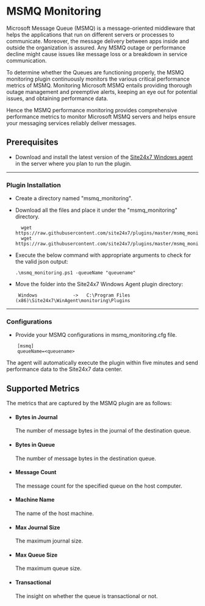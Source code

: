 # MSMQ Monitoring

Microsoft Message Queue (MSMQ) is a message-oriented middleware that helps the applications that run on different servers or processes to communicate. Moreover, the message delivery between apps inside and outside the organization is assured. Any MSMQ outage or performance decline might cause issues like message loss or a breakdown in service communication.

To determine whether the Queues are functioning properly, the MSMQ monitoring plugin continuously monitors the various critical performance metrics of MSMQ. Monitoring Microsoft MSMQ entails providing thorough outage management and preemptive alerts, keeping an eye out for potential issues, and obtaining performance data.

Hence the MSMQ performance monitoring provides comprehensive performance metrics to monitor Microsoft MSMQ servers and helps ensure your messaging services reliably deliver messages.
                                                                                              
## Prerequisites

- Download and install the latest version of the [Site24x7 Windows agent](https://www.site24x7.com/app/client#/admin/inventory/add-monitor) in the server where you plan to run the plugin. 


---



### Plugin Installation  

- Create a directory named "msmq_monitoring".
      
- Download all the files and place it under the "msmq_monitoring" directory.

		wget https://raw.githubusercontent.com/site24x7/plugins/master/msmq_monitoring/msmq_monitoring.ps1
		wget https://raw.githubusercontent.com/site24x7/plugins/master/msmq_monitoring/msmq_monitoring.cfg



- Execute the below command with appropriate arguments to check for the valid json output:

	 ```
	.\msmq_monitoring.ps1 -queueName "queuename"
	 ```
 
 - Move the folder into the  Site24x7 Windows Agent plugin directory: 

		Windows             ->   C:\Program Files (x86)\Site24x7\WinAgent\monitoring\Plugins
		
---

### Configurations

- Provide your MSMQ configurations in msmq_monitoring.cfg file.
```
    [msmq]
    queueName=<queuename>
```	
		
The agent will automatically execute the plugin within five minutes and send performance data to the Site24x7 data center.

## Supported Metrics

The metrics that are captured by the MSMQ plugin are as follows:
 
 - #### Bytes in Journal
   The number of message bytes in the journal of the destination queue.
 
 - #### Bytes in Queue
   The number of message bytes in the destination queue.

 - #### Message Count
   The message count for the specified queue on the host computer.

 - #### Machine Name
   The name of the host machine.

 - #### Max Journal Size
   The maximum journal size.
 
 - #### Max Queue Size
   The maximum queue size.

 - #### Transactional
   The insight on whether the queue is transactional or not.

